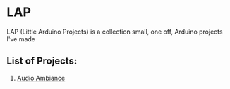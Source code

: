 # LAP
LAP (Little Arduino Projects) is a collection small, one off, Arduino projects I've made

## List of Projects:
1. [Audio Ambiance](https://github.com/JGuzak/LAP/tree/master/AudioAmbiance)
